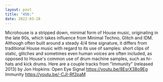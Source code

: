 ```yaml
---
layout: post
title: "456:"
date: 2022-03-18
---
```


Microhouse is a stripped down, minimal form of House music, originating in the late 90s, which takes influence from Minimal Techno, Glitch and IDM. Although often built around a steady 4/4 time signature, it differs from traditional House music with regard to its use of samples: short clips of static, glitches and sometimes even human voices are often included, as opposed to House's common use of drum machine samples, such as hi-hats and kick drums. Here are a couple tracks from "Immunity" (released 2013) by Jon Hopkins:
 Open Eye Signal
https://youtu.be/8EsrX38o9Eg
 Immunity
https://youtu.be/-CJI-Rf2paM
